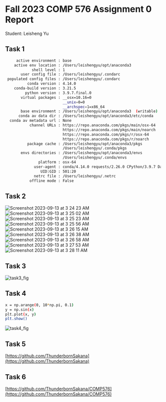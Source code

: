 # Fall 2023 COMP 576 Assignment 0 Report
Student: Leisheng Yu

## Task 1
```bash
     active environment : base
    active env location : /Users/leishengyu/opt/anaconda3
            shell level : 1
       user config file : /Users/leishengyu/.condarc
 populated config files : /Users/leishengyu/.condarc
          conda version : 4.14.0
    conda-build version : 3.21.5
         python version : 3.9.7.final.0
       virtual packages : __osx=10.16=0
                          __unix=0=0
                          __archspec=1=x86_64
       base environment : /Users/leishengyu/opt/anaconda3  (writable)
      conda av data dir : /Users/leishengyu/opt/anaconda3/etc/conda
  conda av metadata url : None
           channel URLs : https://repo.anaconda.com/pkgs/main/osx-64
                          https://repo.anaconda.com/pkgs/main/noarch
                          https://repo.anaconda.com/pkgs/r/osx-64
                          https://repo.anaconda.com/pkgs/r/noarch
          package cache : /Users/leishengyu/opt/anaconda3/pkgs
                          /Users/leishengyu/.conda/pkgs
       envs directories : /Users/leishengyu/opt/anaconda3/envs
                          /Users/leishengyu/.conda/envs
               platform : osx-64
             user-agent : conda/4.14.0 requests/2.26.0 CPython/3.9.7 Darwin/22.5.0 OSX/10.16
                UID:GID : 501:20
             netrc file : /Users/leishengyu/.netrc
           offline mode : False
```


## Task 2
![Screenshot 2023-09-13 at 3 24 23 AM](https://github.com/ThunderbornSakana/SHy/assets/84387542/909d5b41-c9b7-494b-8fc8-eb04f55da436)
![Screenshot 2023-09-13 at 3 25 02 AM](https://github.com/ThunderbornSakana/SHy/assets/84387542/02215f7e-2dd8-4228-8945-5744b4916436)
![Screenshot 2023-09-13 at 3 25 23 AM](https://github.com/ThunderbornSakana/SHy/assets/84387542/6e649793-744f-48d6-aaa3-b1a08f7c2ad6)
![Screenshot 2023-09-13 at 3 25 56 AM](https://github.com/ThunderbornSakana/SHy/assets/84387542/86325198-3ced-40d5-af27-829950fbffa5)
![Screenshot 2023-09-13 at 3 26 15 AM](https://github.com/ThunderbornSakana/SHy/assets/84387542/8b945362-2c67-4059-b7af-6112a51e3546)
![Screenshot 2023-09-13 at 3 26 38 AM](https://github.com/ThunderbornSakana/SHy/assets/84387542/34513f4e-a3b7-4874-8453-a13a794ccd9a)
![Screenshot 2023-09-13 at 3 26 58 AM](https://github.com/ThunderbornSakana/SHy/assets/84387542/34ea3549-a6a1-4637-9e6e-997b20996324)
![Screenshot 2023-09-13 at 3 27 53 AM](https://github.com/ThunderbornSakana/SHy/assets/84387542/03446a0a-c40f-401b-b230-f4573a0d7481)
![Screenshot 2023-09-13 at 3 28 11 AM](https://github.com/ThunderbornSakana/SHy/assets/84387542/df6515ed-ade1-4333-903c-b81d286a42b3)


## Task 3
![task3_fig](https://github.com/ThunderbornSakana/SHy/assets/84387542/a529b5cd-69c5-436b-a725-59666478be3d)


## Task 4
```bash
x = np.arange(0, 10*np.pi, 0.1)
y = np.sin(x)
plt.plot(x, y)
plt.show()
```
![task4_fig](https://github.com/ThunderbornSakana/SHy/assets/84387542/e0e3816a-3af2-456f-8181-41570646179f)


## Task 5
[https://github.com/ThunderbornSakana](https://github.com/ThunderbornSakana)


## Task 6
[https://github.com/ThunderbornSakana/COMP576](https://github.com/ThunderbornSakana/COMP576)
